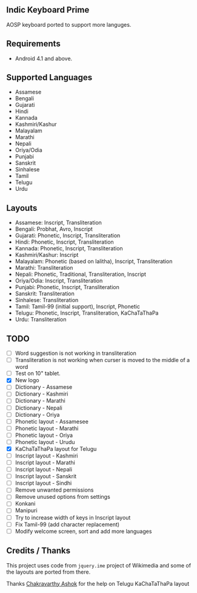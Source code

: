 ## Indic Keyboard Prime
AOSP keyboard ported to support more languges.

## Requirements

* Android 4.1 and above.

## Supported Languages
* Assamese
* Bengali
* Gujarati
* Hindi
* Kannada
* Kashmiri/Kashur
* Malayalam
* Marathi
* Nepali
* Oriya/Odia
* Punjabi
* Sanskrit
* Sinhalese
* Tamil
* Telugu
* Urdu

## Layouts
* Assamese: Inscript, Transliteration
* Bengali: Probhat, Avro, Inscript
* Gujarati: Phonetic, Inscript, Transliteration
* Hindi: Phonetic, Inscript, Transliteration
* Kannada:  Phonetic, Inscript, Transliteration
* Kashmiri/Kashur: Inscript
* Malayalam: Phonetic (based on lalitha), Inscript, Transliteration
* Marathi: Transliteration
* Nepali: Phonetic, Traditional, Transliteration, Inscript
* Oriya/Odia:  Inscript, Transliteration
* Punjabi:  Phonetic, Inscript, Transliteration
* Sanskrit: Transliteration
* Sinhalese: Transliteration
* Tamil: Tamil-99 (initial support), Inscript, Phonetic
* Telugu:  Phonetic, Inscript, Transliteration, KaChaTaThaPa
* Urdu: Transliteration

## TODO

- [ ] Word suggestion is not working in transliteration
- [ ] Transliteration is not working when curser is moved to the middle of a word
- [ ] Test on 10" tablet.
- [x] New logo
- [ ] Dictionary - Assamese
- [ ] Dictionary - Kashmiri
- [ ] Dictionary - Marathi
- [ ] Dictionary - Nepali
- [ ] Dictionary - Oriya
- [ ] Phonetic layout - Assamesee
- [ ] Phonetic layout - Marathi
- [ ] Phonetic layout - Oriya
- [ ] Phonetic layout - Urudu
- [x] KaChaTaThaPa layout for Telugu
- [ ] Inscript layout - Kashmiri
- [ ] Inscript layout - Marathi
- [ ] Inscript layout - Nepali
- [ ] Inscript layout - Sanskrit
- [ ] Inscript layout - Sindhi
- [ ] Remove unwanted permissions
- [ ] Remove unused options from settings
- [ ] Konkani
- [ ] Manipuri
- [ ] Try to increase width of keys in Inscript layout
- [ ] Fix Tamil-99 (add character replacement)
- [ ] Modify welcome screen, sort and add more languages

## Credits / Thanks
This project uses code from `jquery.ime` project of Wikimedia and some of the layouts are ported from there.

Thanks [Chakravarthy Ashok](https://plus.google.com/115394773447303504309) for the help on Telugu KaChaTaThaPa layout

